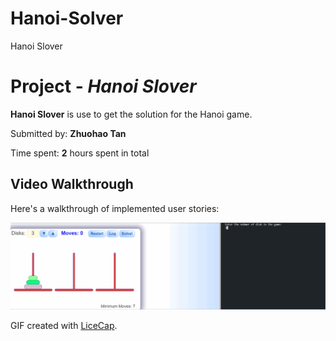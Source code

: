 # Hanoi-Solver

Hanoi Slover 

# Project - *Hanoi Slover*

**Hanoi Slover** is use to get the solution for the Hanoi game.

Submitted by: **Zhuohao Tan**

Time spent: **2** hours spent in total





## Video Walkthrough

Here's a walkthrough of implemented user stories:

<img src='hanoi.gif' title='Video Walkthrough' width='' alt='Video Walkthrough' />

GIF created with [LiceCap](http://www.cockos.com/licecap/).

